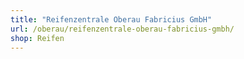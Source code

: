```yaml
---
title: "Reifenzentrale Oberau Fabricius GmbH"
url: /oberau/reifenzentrale-oberau-fabricius-gmbh/
shop: Reifen
---
```

